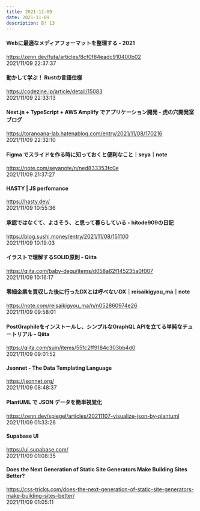 ```yaml
---
title: 2021-11-09
date: 2021-11-09
description: B! 13
---
```


#### Webに最適なメディアフォーマットを整理する - 2021
https://zenn.dev/futa/articles/8cf0f84eadc910400b02<br>
2021/11/09 22:37:37<br>


#### 動かして学ぶ！ Rustの言語仕様
https://codezine.jp/article/detail/15083<br>
2021/11/09 22:33:13<br>


#### Next.js + TypeScript + AWS Amplify でアプリケーション開発 - 虎の穴開発室ブログ
https://toranoana-lab.hatenablog.com/entry/2021/11/08/170216<br>
2021/11/09 22:32:10<br>


#### Figma でスライドを作る時に知っておくと便利なこと｜seya｜note
https://note.com/seyanote/n/ned833353fc0e<br>
2021/11/09 21:37:27<br>


#### HASTY | JS perfomance
https://hasty.dev/<br>
2021/11/09 10:55:36<br>


#### 承認ではなくて、よさそう、と思って暮らしている - hitode909の日記
https://blog.sushi.money/entry/2021/11/08/151100<br>
2021/11/09 10:19:03<br>


#### イラストで理解するSOLID原則 - Qiita
https://qiita.com/baby-degu/items/d058a62f145235a0f007<br>
2021/11/09 10:16:17<br>


#### 零細企業を買収した後に行ったDXとは呼べないDX｜reisaikigyou_ma｜note
https://note.com/reisaikigyou_ma/n/n052860974e26<br>
2021/11/09 09:58:01<br>


#### PostGraphileをインストールし、シンプルなGraphQL APIを立てる単純なチュートリアル - Qiita
https://qiita.com/suin/items/55fc2ff9184c303bb4d0<br>
2021/11/09 09:01:52<br>


#### Jsonnet - The Data Templating Language
https://jsonnet.org/<br>
2021/11/09 08:48:37<br>


#### PlantUML で JSON データを簡単視覚化
https://zenn.dev/spiegel/articles/20211107-visualize-json-by-plantuml<br>
2021/11/09 01:33:26<br>


#### Supabase UI
https://ui.supabase.com/<br>
2021/11/09 01:08:35<br>


#### Does the Next Generation of Static Site Generators Make Building Sites Better?
https://css-tricks.com/does-the-next-generation-of-static-site-generators-make-building-sites-better/<br>
2021/11/09 01:05:11<br>


